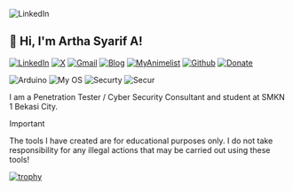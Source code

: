 ![LinkedIn](https://i.postimg.cc/VkqRwyF4/kalian-pikir-anak.jpg)
## 👋 Hi, I'm Artha Syarif A!
[![LinkedIn](https://img.shields.io/badge/linkedin-%230077B5.svg?style=for-the-badge&logo=linkedin&logoColor=white)](https://www.linkedin.com/in/artha-syarif-athaya-16061424b)
[![X](https://img.shields.io/badge/X-%23000000.svg?style=for-the-badge&logo=X&logoColor=white)](https://x.com/Arthasa4A)
[![Gmail](https://img.shields.io/badge/Gmail-D14836?style=for-the-badge&logo=gmail&logoColor=white)](https://mail.google.com/mail/u/0/?view=cm&tf=1&fs=1&to=yg1btk2024@gmail.com)
[![Blog](https://img.shields.io/badge/Blogger-FF5722?style=for-the-badge&logo=blogger&logoColor=white)](https://www.arthasa.online/)
[![MyAnimelist](https://img.shields.io/badge/Myanimelist-2E51A2?style=for-the-badge&logo=myanimelist&logoColor=white)](https://myanimelist.net/profile/artha_sa_)
[![Github](https://img.shields.io/badge/GitHub-100000?style=for-the-badge&logo=github&logoColor=white)](https://github.com/arthasa28)
[![Donate](https://img.shields.io/badge/Bitcoin-000000?style=for-the-badge&logo=bitcoin&logoColor=white)](https://saweria.co/arthasyarif)

![Arduino](https://img.shields.io/badge/Arduino-00979D?style=for-the-badge&logo=Arduino&logoColor=white)
![My OS](https://img.shields.io/badge/Kali_Linux-557C94?style=for-the-badge&logo=kali-linux&logoColor=white)
![Securty](https://img.shields.io/badge/HackTheBox-111927?style=for-the-badge&logo=Hack%20The%20Box&logoColor=9FEF00)
![Secur](https://img.shields.io/badge/burpsuite-FF6633?style=for-the-badge&logo=burpsuite&logoColor=white)

I am a Penetration Tester / Cyber Security Consultant and student at SMKN 1 Bekasi City.

> [!IMPORTANT]
> The tools I have created are for educational purposes only. I do not take responsibility for any illegal actions that may be carried out using these tools!

[![trophy](https://github-profile-trophy.vercel.app/?username=arthasa28&theme=onedark)](https://github.com/arthasa28)



